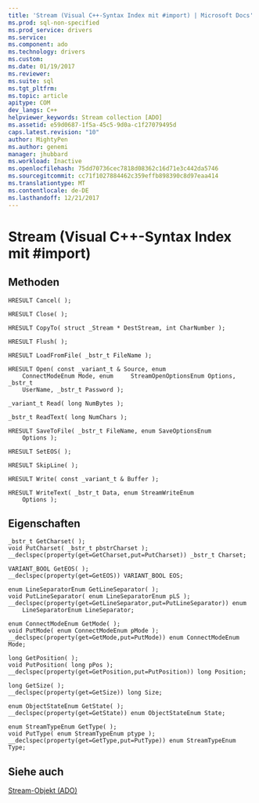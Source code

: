 ```yaml
---
title: 'Stream (Visual C++-Syntax Index mit #import) | Microsoft Docs'
ms.prod: sql-non-specified
ms.prod_service: drivers
ms.service: 
ms.component: ado
ms.technology: drivers
ms.custom: 
ms.date: 01/19/2017
ms.reviewer: 
ms.suite: sql
ms.tgt_pltfrm: 
ms.topic: article
apitype: COM
dev_langs: C++
helpviewer_keywords: Stream collection [ADO]
ms.assetid: e59d0687-1f5a-45c5-9d0a-c1f27079495d
caps.latest.revision: "10"
author: MightyPen
ms.author: genemi
manager: jhubbard
ms.workload: Inactive
ms.openlocfilehash: 75dd70736cec7818d08362c16d71e3c442da5746
ms.sourcegitcommit: cc71f1027884462c359effb898390c8d97eaa414
ms.translationtype: MT
ms.contentlocale: de-DE
ms.lasthandoff: 12/21/2017
---
```

# <a name="stream-visual-c-syntax-index-with-import"></a>Stream (Visual C++-Syntax Index mit #import)
## <a name="methods"></a>Methoden  
  
```  
HRESULT Cancel( );  
  
HRESULT Close( );  
  
HRESULT CopyTo( struct _Stream * DestStream, int CharNumber );  
  
HRESULT Flush( );  
  
HRESULT LoadFromFile( _bstr_t FileName );  
  
HRESULT Open( const _variant_t & Source, enum  
    ConnectModeEnum Mode, enum     StreamOpenOptionsEnum Options, _bstr_t  
    UserName, _bstr_t Password );  
  
_variant_t Read( long NumBytes );  
  
_bstr_t ReadText( long NumChars );  
  
HRESULT SaveToFile( _bstr_t FileName, enum SaveOptionsEnum  
    Options );  
  
HRESULT SetEOS( );  
  
HRESULT SkipLine( );  
  
HRESULT Write( const _variant_t & Buffer );  
  
HRESULT WriteText( _bstr_t Data, enum StreamWriteEnum  
    Options );  
```  
  
## <a name="properties"></a>Eigenschaften  
  
```  
_bstr_t GetCharset( );  
void PutCharset( _bstr_t pbstrCharset );  
__declspec(property(get=GetCharset,put=PutCharset)) _bstr_t Charset;  
  
VARIANT_BOOL GetEOS( );  
__declspec(property(get=GetEOS)) VARIANT_BOOL EOS;  
  
enum LineSeparatorEnum GetLineSeparator( );  
void PutLineSeparator( enum LineSeparatorEnum pLS );  
__declspec(property(get=GetLineSeparator,put=PutLineSeparator)) enum  
    LineSeparatorEnum LineSeparator;  
  
enum ConnectModeEnum GetMode( );  
void PutMode( enum ConnectModeEnum pMode );  
__declspec(property(get=GetMode,put=PutMode)) enum ConnectModeEnum Mode;  
  
long GetPosition( );  
void PutPosition( long pPos );  
__declspec(property(get=GetPosition,put=PutPosition)) long Position;  
  
long GetSize( );  
__declspec(property(get=GetSize)) long Size;  
  
enum ObjectStateEnum GetState( );  
__declspec(property(get=GetState)) enum ObjectStateEnum State;  
  
enum StreamTypeEnum GetType( );  
void PutType( enum StreamTypeEnum ptype );  
__declspec(property(get=GetType,put=PutType)) enum StreamTypeEnum Type;  
```  
  
## <a name="see-also"></a>Siehe auch  
 [Stream-Objekt (ADO)](../../../ado/reference/ado-api/stream-object-ado.md)
